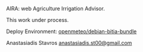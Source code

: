 AIRA: web Agriculture Irrigation Advisor.

This work under process.

Deploy Environment: 
[openmeteo/debian-bitia-bundle](https://github.com/openmeteo/debian-bitia-bundle)

Anastasiadis Stavros 
anastasiadis.st00@gmail.com